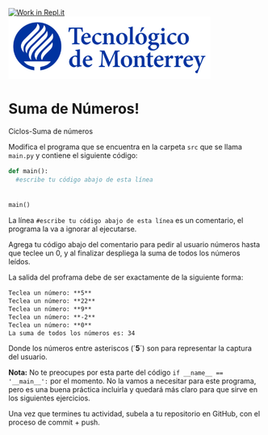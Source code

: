 [![Work in Repl.it](https://classroom.github.com/assets/work-in-replit-14baed9a392b3a25080506f3b7b6d57f295ec2978f6f33ec97e36a161684cbe9.svg)](https://classroom.github.com/online_ide?assignment_repo_id=4849208&assignment_repo_type=AssignmentRepo)
![Tec de Monterrey](images/logotecmty.png)
# Suma de Números!
Ciclos-Suma de números

Modifica el programa que se encuentra en la carpeta `src` que se llama `main.py` y contiene el siguiente código:

```python
def main():
  #escribe tu código abajo de esta línea


main()
```

La línea `#escribe tu código abajo de esta línea` es un comentario, el programa la va a ignorar al ejecutarse.

Agrega tu código abajo del comentario para pedir al usuario números hasta que teclee un 0, y al finalizar despliega la suma de todos los números leídos.

La salida del proframa debe de ser exactamente de la siguiente forma:

```plaintext
Teclea un número: **5**
Teclea un número: **22**
Teclea un número: **9**
Teclea un número: **-2**
Teclea un número: **0**
La suma de todos los números es: 34
```
Donde los números entre asteriscos (´**5**´) son para representar la captura del usuario.

**Nota:** No te preocupes por esta parte del código `if __name__ == '__main__':` por el momento. No la vamos a necesitar para este programa, pero es una buena práctica incluirla y quedará más claro para que sirve en los siguientes ejercicios.

Una vez que termines tu actividad, subela a tu repositorio en GitHub, con el proceso de commit + push.
